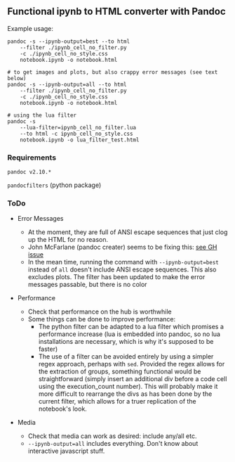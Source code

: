 ## Functional ipynb to HTML converter with Pandoc

Example usage:

```shell
pandoc -s --ipynb-output=best --to html
    --filter ./ipynb_cell_no_filter.py
    -c ./ipynb_cell_no_style.css
    notebook.ipynb -o notebook.html

# to get images and plots, but also crappy error messages (see text below)
pandoc -s --ipynb-output=all --to html
    --filter ./ipynb_cell_no_filter.py
    -c ./ipynb_cell_no_style.css
    notebook.ipynb -o notebook.html

# using the lua filter
pandoc -s
    --lua-filter=ipynb_cell_no_filter.lua
    --to html -c ipynb_cell_no_style.css
    notebook.ipynb -o lua_filter_test.html
```

### Requirements

`pandoc v2.10.*`

`pandocfilters` (python package)

### ToDo

* Error Messages
    - At the moment, they are full of ANSI escape sequences that just clog up the HTML for no reason.
    - John McFarlane (pandoc creater) seems to be fixing this: [see GH issue](https://github.com/jgm/pandoc/issues/5633)
    - In the mean time, running the command with `--ipynb-output=best` instead of `all` doesn't include ANSI escape sequences.  This also excludes plots.  The filter has been updated to make the error messages passable, but there is no color
* Performance
    - Check that performance on the hub is worthwhile
    - Some things can be done to improve performance:
        + The python filter can be adapted to a lua filter which promises a performance increase (lua is embedded into pandoc, so no lua installations are necessary, which is why it's supposed to be faster)
        + The use of a filter can be avoided entirely by using a simpler regex approach, perhaps with `sed`.  Provided the regex allows for the extraction of groups, something functional would be straightforward (simply insert an additional div before a code cell using the execution_count number).  This will probably make it more difficult to rearrange the divs as has been done by the current filter, which allows for a truer replication of the notebook's look.

* Media
    - Check that media can work as desired: include any/all etc.
    - `--ipynb-output=all` includes everything.  Don't know about interactive javascript stuff.
